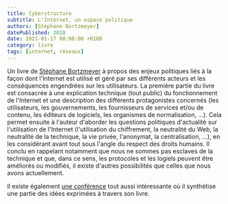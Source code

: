 ```yaml
---
title: Cyberstructure
subtitle: L'Internet, un espace politique
authors: [Stéphane Bortzmeyer]
datePublished: 2018
date: 2021-01-17 00:00:00 +0100
category: livre
tags: [internet, réseaux]
---
```

Un livre de [Stéphane Bortzmeyer](https://fr.wikipedia.org/wiki/St%C3%A9phane_Bortzmeyer) à propos des enjeux politiques liés à la façon dont l'Internet est utilisé et géré par ses différents acteurs et les conséquences engendrées sur les utilisateurs. La première partie du livre est consacrée à une explication technique (tout public) du fonctionnement de l'Internet et une description des différents protagonistes concernés (les utilisateurs, les gouvernements, les fournisseurs de services et/ou de contenu, les éditeurs de logiciels, les organismes de normalisation, ...). Cela permet ensuite à l'auteur d'aborder les questions politiques d'actualité sur l'utilisation de l'Internet (l'utilisation du chiffrement, la neutralité du Web, la neutralité de la technique, la vie privée, l'anonymat, la centralisation, ...), en les considérant avant tout sous l'angle du respect des droits humains. Il conclu en rappelant notamment que nous ne sommes pas esclaves de la technique et que, dans ce sens, les protocoles et les logiels peuvent être améliorés ou modifiés, il existe d'autres possibilités que celles que nous avons actuellement.

Il existe également [une conférence](https://www.youtube.com/watch?v=zebUYrjIj2Y) tout aussi intéressante où il synthétise une partie des idées exprimées à travers son livre.
